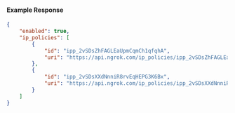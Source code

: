<!-- Code generated for API Clients. DO NOT EDIT. -->

#### Example Response

```json
{
	"enabled": true,
	"ip_policies": [
		{
			"id": "ipp_2vSDsZhFAGLEaUpmCqmCh1qfqhA",
			"uri": "https://api.ngrok.com/ip_policies/ipp_2vSDsZhFAGLEaUpmCqmCh1qfqhA"
		},
		{
			"id": "ipp_2vSDsXXdNnniR8rvEqHEPG3K6Bx",
			"uri": "https://api.ngrok.com/ip_policies/ipp_2vSDsXXdNnniR8rvEqHEPG3K6Bx"
		}
	]
}
```
